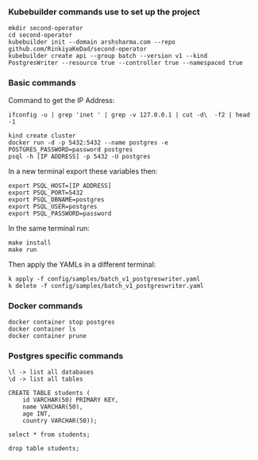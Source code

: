 ### Kubebuilder commands use to set up the project

```
mkdir second-operator
cd second-operator
kubebuilder init --domain arshsharma.com --repo github.com/RinkiyaKeDad/second-operator
kubebuilder create api --group batch --version v1 --kind PostgresWriter --resource true --controller true --namespaced true
```


### Basic commands


Command to get the IP Address:

```
ifconfig -u | grep 'inet ' | grep -v 127.0.0.1 | cut -d\  -f2 | head -1
```

```
kind create cluster
docker run -d -p 5432:5432 --name postgres -e POSTGRES_PASSWORD=password postgres
psql -h [IP ADDRESS] -p 5432 -U postgres
```

In a new terminal export these variables then:


```
export PSQL_HOST=[IP ADDRESS]
export PSQL_PORT=5432
export PSQL_DBNAME=postgres
export PSQL_USER=postgres
export PSQL_PASSWORD=password
```

In the same terminal run:

```
make install
make run
```

Then apply the YAMLs in a different terminal:

```
k apply -f config/samples/batch_v1_postgreswriter.yaml
k delete -f config/samples/batch_v1_postgreswriter.yaml
```


### Docker commands
```
docker container stop postgres
docker container ls
docker container prune
```

### Postgres specific commands

```
\l -> list all databases
\d -> list all tables
```

```
CREATE TABLE students (
	id VARCHAR(50) PRIMARY KEY,
	name VARCHAR(50),
	age INT,
	country VARCHAR(50));

select * from students;

drop table students;
```